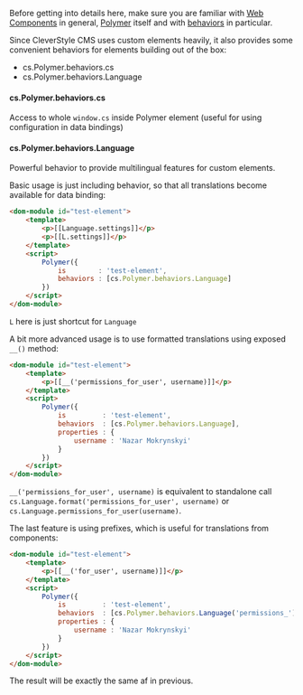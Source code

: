 Before getting into details here, make sure you are familiar with [Web Components](http://webcomponents.org/) in general, [Polymer](https://www.polymer-project.org/) itself and with [behaviors](https://www.polymer-project.org/1.0/docs/devguide/behaviors.html) in particular.

Since CleverStyle CMS uses custom elements heavily, it also provides some convenient behaviors for elements building out of the box:
* cs.Polymer.behaviors.cs
* cs.Polymer.behaviors.Language

#### cs.Polymer.behaviors.cs
Access to whole `window.cs` inside Polymer element (useful for using configuration in data bindings)

#### cs.Polymer.behaviors.Language
Powerful behavior to provide multilingual features for custom elements.

Basic usage is just including behavior, so that all translations become available for data binding:
```html
<dom-module id="test-element">
    <template>
        <p>[[Language.settings]]</p>
        <p>[[L.settings]]</p>
    </template>
    <script>
        Polymer({
            is        : 'test-element',
            behaviors : [cs.Polymer.behaviors.Language]
        })
    </script>
</dom-module>
```
`L` here is just shortcut for `Language`

A bit more advanced usage is to use formatted translations using exposed `__()` method:
```html
<dom-module id="test-element">
    <template>
        <p>[[__('permissions_for_user', username)]]</p>
    </template>
    <script>
        Polymer({
            is         : 'test-element',
            behaviors  : [cs.Polymer.behaviors.Language],
            properties : {
                username : 'Nazar Mokrynskyi'
            }
        })
    </script>
</dom-module>
```
`__('permissions_for_user', username)` is equivalent to standalone call `cs.Language.format('permissions_for_user', username)` or  `cs.Language.permissions_for_user(username)`.
 
 The last feature is using prefixes, which is useful for translations from components:
 ```html
 <dom-module id="test-element">
     <template>
         <p>[[__('for_user', username)]]</p>
     </template>
     <script>
         Polymer({
             is         : 'test-element',
             behaviors  : [cs.Polymer.behaviors.Language('permissions_')],
             properties : {
                 username : 'Nazar Mokrynskyi'
             }
         })
     </script>
 </dom-module>
 ```
The result will be exactly the same af in previous.
